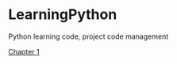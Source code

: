# LearningPython
Python learning code, project code management

[Chapter 1](https://nbviewer.jupyter.org/github/qixia1998/LearningPython/blob/master/Natural%20language%20processing%20with%20Python/Chapter%201.ipynb)
